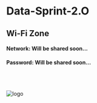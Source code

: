 # Data-Sprint-2.O
  ## Wi-Fi Zone

  #### Network: Will be shared soon...
  #### Password: Will be shared soon...
 
  <br>  <br>
  

  
  
  ![logo](https://github.com/user-attachments/assets/adf282bf-7b9e-42a0-b839-082078f31557)
